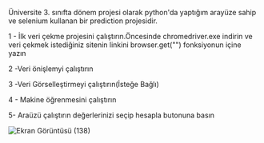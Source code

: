 Üniversite 3. sınıfta dönem projesi olarak python'da yaptığım arayüze sahip 
ve selenium kullanan bir prediction projesidir.

1 - İlk veri çekme projesini çalıştırın.Öncesinde chromedriver.exe indirin ve veri çekmek istediğiniz sitenin linkini browser.get("") fonksiyonun içine yazın

2 -Veri önişlemyi çalıştırın

3 -Veri Görselleştirmeyi  çalıştırın(İsteğe Bağlı)

4 - Makine öğrenmesini çalıştırın

5- Araüzü çalıştırın değerlerinizi seçip hesapla butonuna basın

![Ekran Görüntüsü (138)](https://user-images.githubusercontent.com/80632510/151431952-2b3af2f9-a7f2-4dd0-8c01-ef3c82ae5909.png)
